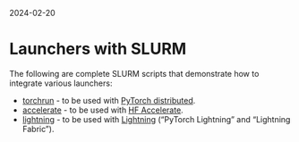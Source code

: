 
2024-02-20

# Launchers with SLURM

The following are complete SLURM scripts that demonstrate how to
integrate various launchers:

- [torchrun](torchrun-launcher.slurm) - to be used with [PyTorch
  distributed](https://github.com/pytorch/pytorch).
- [accelerate](accelerate-launcher.slurm) - to be used with [HF
  Accelerate](https://github.com/huggingface/accelerate).
- [lightning](lightning-launcher.slurm) - to be used with
  [Lightning](https://lightning.ai/) (“PyTorch Lightning” and “Lightning
  Fabric”).
